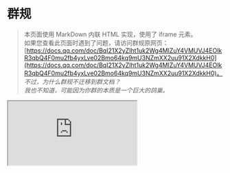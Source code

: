 # 群规

> 本页面使用 MarkDown 内联 HTML 实现，使用了 iframe 元素。  
  如果您查看此页面时遇到了问题，请访问群规原网页：[https://docs.qq.com/doc/BqI21X2yZIht1uk2Wg4MIZuY4VMUVJ4EOlkR3qbQ4F0mu2fb4yxLve02Bmo64kq9mU3NZmXX2uu91X2XdkkH0](https://docs.qq.com/doc/BqI21X2yZIht1uk2Wg4MIZuY4VMUVJ4EOlkR3qbQ4F0mu2fb4yxLve02Bmo64kq9mU3NZmXX2uu91X2XdkkH0)。  
  *不过，为什么群规不迁移到群文档？*  
  *我也不知道，可能因为你群的本质是一个巨大的鸽巢。*

<iframe src=https://docs.qq.com/doc/BqI21X2yZIht1uk2Wg4MIZuY4VMUVJ4EOlkR3qbQ4F0mu2fb4yxLve02Bmo64kq9mU3NZmXX2uu91X2XdkkH0></iframe>